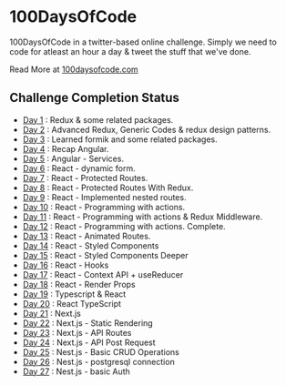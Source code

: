 # 100DaysOfCode

100DaysOfCode in a twitter-based online challenge. Simply we need to code for atleast an hour a day & tweet the stuff that we've done.

Read More at [100daysofcode.com](https://www.100daysofcode.com/)

## Challenge Completion Status

- [Day 1](https://github.com/vishnuchandrappan/100DaysOfCode/tree/master/day01-redux) : Redux & some related packages.
- [Day 2](https://github.com/vishnuchandrappan/100DaysOfCode/tree/master/day02-redux-advanced) : Advanced Redux, Generic Codes & redux design patterns.
- [Day 3](https://github.com/vishnuchandrappan/100DaysOfCode/tree/master/day03-formik) : Learned formik and some related packages.
- [Day 4](https://github.com/vishnuchandrappan/100DaysOfCode/tree/master/day04-05-angular) : Recap Angular.
- [Day 5](https://github.com/vishnuchandrappan/100DaysOfCode/tree/master/day04-05-angular) : Angular - Services.
- [Day 6](https://github.com/vishnuchandrappan/100DaysOfCode/tree/master/day06-dynamic-form) : React - dynamic form.
- [Day 7](https://github.com/vishnuchandrappan/100DaysOfCode/tree/master/day07-12-protected-routes) : React - Protected Routes.
- [Day 8](https://github.com/vishnuchandrappan/100DaysOfCode/tree/master/day07-12-protected-routes) : React - Protected Routes With Redux.
- [Day 9](https://github.com/vishnuchandrappan/100DaysOfCode/tree/master/day07-12-protected-routes) : React - Implemented nested routes.
- [Day 10](https://github.com/vishnuchandrappan/100DaysOfCode/tree/master/day07-12-protected-routes) : React - Programming with actions.
- [Day 11](https://github.com/vishnuchandrappan/100DaysOfCode/tree/master/day07-12-protected-routes) : React - Programming with actions & Redux Middleware.
- [Day 12](https://github.com/vishnuchandrappan/100DaysOfCode/tree/master/day07-12-protected-routes) : React - Programming with actions. Complete.
- [Day 13](https://github.com/vishnuchandrappan/100DaysOfCode/tree/master/day07-12-protected-routes) : React - Animated Routes.
- [Day 14](https://github.com/vishnuchandrappan/100DaysOfCode/tree/master/day07-12-protected-routes) : React - Styled Components
- [Day 15](https://github.com/vishnuchandrappan/100DaysOfCode/tree/master/day15-react-styled-components) : React - Styled Components Deeper
- [Day 16](https://github.com/vishnuchandrappan/100DaysOfCode/tree/master/day15-react-styled-components) : React - Hooks
- [Day 17](https://github.com/vishnuchandrappan/100DaysOfCode/tree/master/day15-react-styled-components) : React - Context API + useReducer
- [Day 18](https://github.com/vishnuchandrappan/100DaysOfCode/tree/master/day15-react-styled-components) : React - Render Props
- [Day 19](https://github.com/vishnuchandrappan/100DaysOfCode/tree/master/day19-react-typescript) : Typescript & React
- [Day 20](https://github.com/vishnuchandrappan/100DaysOfCode/tree/master/day19-react-typescript) : React TypeScript
- [Day 21](https://github.com/vishnuchandrappan/100DaysOfCode/tree/master/day21-nextjs-blog) : Next.js
- [Day 22](https://github.com/vishnuchandrappan/100DaysOfCode/tree/master/day21-nextjs-blog) : Next.js - Static Rendering
- [Day 23](https://github.com/vishnuchandrappan/100DaysOfCode/tree/master/day21-nextjs-blog) : Next.js - API Routes
- [Day 24](https://github.com/vishnuchandrappan/100DaysOfCode/tree/master/day21-nextjs-blog) : Next.js - API Post Request
- [Day 25](https://github.com/vishnuchandrappan/100DaysOfCode/tree/master/day25-nestjs-task-management) : Nest.js - Basic CRUD Operations
- [Day 26](https://github.com/vishnuchandrappan/100DaysOfCode/tree/master/day25-nestjs-task-management) : Nest.js - postgresql connection
- [Day 27](https://github.com/vishnuchandrappan/100DaysOfCode/tree/master/day25-nestjs-task-management) : Nest.js - basic Auth